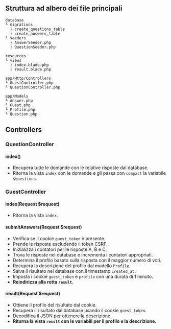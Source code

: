 ## Struttura ad albero dei file principali

```
database
└ migrations
  ├ create_questions_table
  ├ create_answers_table
└ seeders
  ├ AnswerSeeder.php
  ├ QuestionSeeder.php

resources
└ views
  ├ index.blade.php
  ├ result.blade.php

app/Http/Controllers
└ GuestController.php
└ QuestionController.php

app/Models
└ Answer.php
└ Guest.php
└ Profile.php
└ Question.php

```

## Controllers

### QuestionController
#### index()
- Recupera tutte le domande con le relative risposte dal database.
- Ritorna la vista `index` con le domande e gli passa con `compact` la variabile `$questions`.

### GuestController
#### index(Request $request)
- Ritorna la vista `index`.

#### submitAnswers(Request $request)
- Verifica se il cookie `guest_token` è presente.
- Prende le risposte escludendo il token CSRF.
- Inizializza i contatori per le risposte A, B e C.
- Trova le risposte nel database e incrementa i contatori appropriati.
- Determina il profilo basato sulla risposta con il maggior numero di voti.
- Recupera la descrizione del profilo dal modello `Profile`.
- Salva il risultato nel database con il timestamp `created_at`.
- Imposta i cookie `guest_token` e `profile` con una durata di 1 minuto.
- <b>Reindirizza alla rotta `result`.</b>

#### result(Request $request)
- Ottiene il profilo del risultato dal cookie.
- Recupera il risultato dal database usando il cookie `guest_token`.
- Decodifica il JSON per ottenere la descrizione.
- <b>Ritorna la vista `result` con le variabili per il profilo e la descrizione.</b>